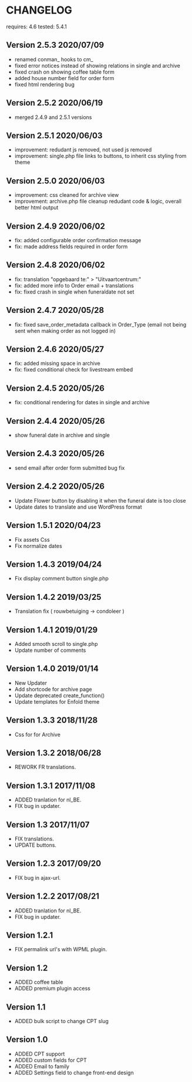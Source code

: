 # CHANGELOG

requires: 4.6
tested: 5.4.1

## Version 2.5.3 2020/07/09
- renamed conman_ hooks to cm_
- fixed error notices instead of showing relations in single and archive
- fixed crash on showing coffee table form
- added house number field for order form
- fixed html rendering bug 

## Version 2.5.2 2020/06/19
- merged 2.4.9 and 2.5.1 versions

## Version 2.5.1 2020/06/03
- improvement: redudant js removed, not used js removed
- improvement: single.php file links to buttons, to inherit css styling from theme

## Version 2.5.0 2020/06/03
- improvement: css cleaned for archive view
- improvement: archive.php file cleanup redudant code & logic, overall better html output

## Version 2.4.9 2020/06/02
- fix: added configurable order confirmation message
- fix: made address fields required in order form

## Version 2.4.8 2020/06/02
- fix: translation "opgebaard te:" > "Uitvaartcentrum:"
- fix: added more info to Order email + translations
- fix: fixed crash in single when funeraldate not set

## Version 2.4.7 2020/05/28
- fix: fixed save_order_metadata callback in Order_Type (email not being sent when making order as not logged in)

## Version 2.4.6 2020/05/27
- fix: added missing space in archive
- fix: fixed conditional check for livestream embed

## Version 2.4.5 2020/05/26
- fix: conditional rendering for dates in single and archive

## Version 2.4.4 2020/05/26
- show funeral date in archive and single

## Version 2.4.3 2020/05/26
- send email after order form submitted bug fix

## Version 2.4.2 2020/05/26
- Update Flower button by disabling it when the funeral date is too close
- Update dates to translate and use WordPress format

## Version 1.5.1 2020/04/23
- Fix assets Css
- Fix normalize dates


## Version 1.4.3 2019/04/24
- Fix display comment button single.php

## Version 1.4.2 2019/03/25
- Translation fix ( rouwbetuiging -> condoleer )

## Version 1.4.1 2019/01/29
- Added smooth scroll to single.php
- Update number of comments

## Version 1.4.0 2019/01/14
- New Updater
- Add shortcode for archive page
- Update deprecated create_function()
- Update templates for Enfold theme

## Version 1.3.3 2018/11/28
- Css for for Archive

## Version 1.3.2 2018/06/28
- REWORK FR translations.

## Version 1.3.1 2017/11/08
- ADDED tranlation for nl_BE.
- FIX bug in updater.

## Version 1.3 2017/11/07
- FIX translations.
- UPDATE buttons.

## Version 1.2.3 2017/09/20
- FIX bug in ajax-url.

## Version 1.2.2 2017/08/21
- ADDED tranlation for nl_BE.
- FIX bug in updater.

## Version 1.2.1 
- FIX permalink url's with WPML plugin.

## Version 1.2
- ADDED coffee table
- ADDED premium plugin access

## Version 1.1
- ADDED bulk script to change CPT slug

## Version 1.0
- ADDED CPT support
- ADDED custom fields for CPT
- ADDED Email to family
- ADDED Settings field to change front-end design
